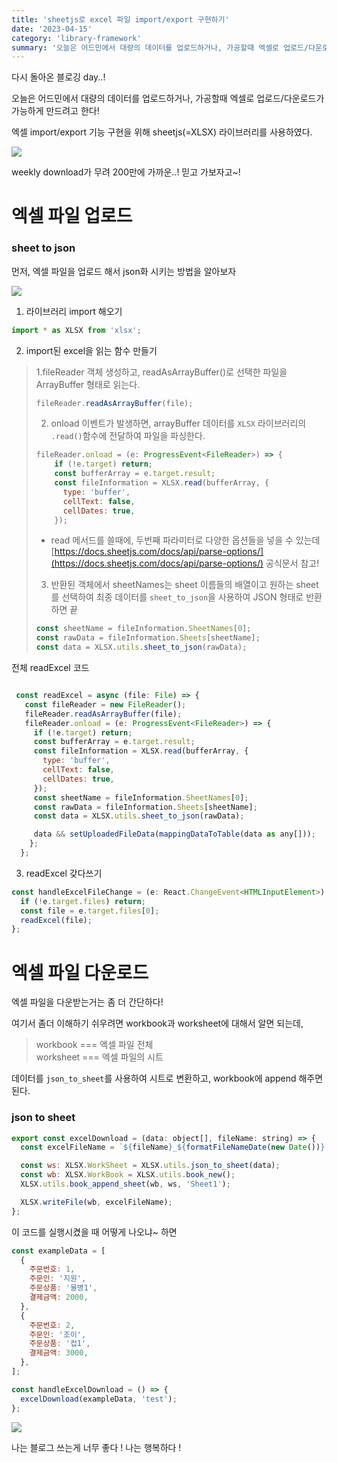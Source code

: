 ```yaml
---
title: 'sheetjs로 excel 파일 import/export 구현하기'
date: '2023-04-15'
category: 'library-framework'
summary: '오늘은 어드민에서 대량의 데이터를 업로드하거나, 가공할때 엑셀로 업로드/다운로드가 가능하게 만드려고 한다! 엑셀 import/export 기능 구현을 위해 sheetjs(=XLSX) 라이브러리를 사용하였다.'
---
```


다시 돌아온 블로깅 day..!

오늘은 어드민에서 대량의 데이터를 업로드하거나, 가공할때 엑셀로 업로드/다운로드가 가능하게 만드려고 한다!

엑셀 import/export 기능 구현을 위해 sheetjs(=XLSX) 라이브러리를 사용하였다.

![](https://velog.velcdn.com/images/jiwonyyy/post/05a68fe4-767e-4f6d-b572-a1c7aa8bb9f0/image.png)

weekly download가 무려 200만에 가까운..! 믿고 가보자고~!

# 엑셀 파일 업로드

### sheet to json

먼저, 엑셀 파일을 업로드 해서 json화 시키는 방법을 알아보자

![](https://velog.velcdn.com/images/jiwonyyy/post/a9d655ac-c16b-4999-8491-b9c59404439d/image.gif)

1.  라이브러리 import 해오기

```js
import * as XLSX from 'xlsx';
```

2.  import된 excel을 읽는 함수 만들기

> 1.fileReader 객체 생성하고, readAsArrayBuffer()로 선택한 파일을 ArrayBuffer 형태로 읽는다.
>
> ```js
> fileReader.readAsArrayBuffer(file);
> ```
>
> 2.  onload 이벤트가 발생하면, arrayBuffer 데이터를 `XLSX` 라이브러리의 `.read()`함수에 전달하여 파일을 파싱한다.
>
> ```js
> fileReader.onload = (e: ProgressEvent<FileReader>) => {
>     if (!e.target) return;
>     const bufferArray = e.target.result;
>     const fileInformation = XLSX.read(bufferArray, {
>       type: 'buffer',
>       cellText: false,
>       cellDates: true,
>     });
> ```
>
> - read 메서드를 쓸때에, 두번째 파라미터로 다양한 옵션들을 넣을 수 있는데  
>   [https://docs.sheetjs.com/docs/api/parse-options/](https://docs.sheetjs.com/docs/api/parse-options/) 공식문서 참고!
>
> 3.  반환된 객체에서 sheetNames는 sheet 이름들의 배열이고 원하는 sheet를 선택하여 최종 데이터를 `sheet_to_json`을 사용하여 JSON 형태로 반환하면 끝
>
> ```js
> const sheetName = fileInformation.SheetNames[0];
> const rawData = fileInformation.Sheets[sheetName];
> const data = XLSX.utils.sheet_to_json(rawData);
> ```

전체 readExcel 코드

```js

 const readExcel = async (file: File) => {
   const fileReader = new FileReader();
   fileReader.readAsArrayBuffer(file);
   fileReader.onload = (e: ProgressEvent<FileReader>) => {
     if (!e.target) return;
     const bufferArray = e.target.result;
     const fileInformation = XLSX.read(bufferArray, {
       type: 'buffer',
       cellText: false,
       cellDates: true,
     });
     const sheetName = fileInformation.SheetNames[0];
     const rawData = fileInformation.Sheets[sheetName];
     const data = XLSX.utils.sheet_to_json(rawData);

     data && setUploadedFileData(mappingDataToTable(data as any[]));
    };
  };
```

3.  readExcel 갖다쓰기

```js
const handleExcelFileChange = (e: React.ChangeEvent<HTMLInputElement>) => {
  if (!e.target.files) return;
  const file = e.target.files[0];
  readExcel(file);
};
```

# 엑셀 파일 다운로드

엑셀 파일을 다운받는거는 좀 더 간단하다!

여기서 좀더 이해하기 쉬우려면 workbook과 worksheet에 대해서 알면 되는데,

> workbook === 엑셀 파일 전체  
> worksheet === 엑셀 파일의 시트

데이터를 `json_to_sheet`를 사용하여 시트로 변환하고, workbook에 append 해주면 된다.

### json to sheet

```js
export const excelDownload = (data: object[], fileName: string) => {
  const excelFileName = `${fileName}_${formatFileNameDate(new Date())}.xlsx`;

  const ws: XLSX.WorkSheet = XLSX.utils.json_to_sheet(data);
  const wb: XLSX.WorkBook = XLSX.utils.book_new();
  XLSX.utils.book_append_sheet(wb, ws, 'Sheet1');

  XLSX.writeFile(wb, excelFileName);
};
```

이 코드를 실행시켰을 때 어떻게 나오냐~ 하면

```js
const exampleData = [
  {
    주문번호: 1,
    주문인: '지원',
    주문상품: '물병1',
    결제금액: 2000,
  },
  {
    주문번호: 2,
    주문인: '조이',
    주문상품: '컵1',
    결제금액: 3000,
  },
];

const handleExcelDownload = () => {
  excelDownload(exampleData, 'test');
};
```

![](https://velog.velcdn.com/images/jiwonyyy/post/8ef93531-d8f3-49bc-bc9b-ee1b6fc34e15/image.png)

나는 블로그 쓰는게 너무 좋다 ! 나는 행복하다 !
